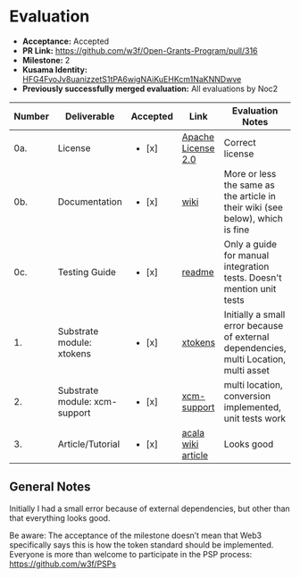 # Evaluation

* **Acceptance:** Accepted
* **PR Link:** https://github.com/w3f/Open-Grants-Program/pull/316
* **Milestone:** 2
* **Kusama Identity:** [HFG4FvoJv8uanizzetS1tPA6wigNAiKuEHKcm1NaKNNDwve](https://polkascan.io/pre/kusama/account/HFG4FvoJv8uanizzetS1tPA6wigNAiKuEHKcm1NaKNNDwve)
* **Previously successfully merged evaluation:** All evaluations by Noc2

| Number | Deliverable | Accepted | Link | Evaluation Notes |
| ------------- | ------------- | ------------- | ------------- |------------- |
| 0a. | License | <ul><li>[x] </li></ul> | [Apache License 2.0](https://github.com/open-web3-stack/open-runtime-module-library/blob/master/LICENSE) | Correct license  |
| 0b. | Documentation | <ul><li>[x] </li></ul> | [wiki](https://github.com/open-web3-stack/open-runtime-module-library/wiki/xtokens) | More or less the same as the article in their wiki (see below), which is fine |
| 0c. | Testing Guide | <ul><li>[x] </li></ul> | [readme](https://github.com/open-web3-stack/open-runtime-module-library/tree/master/xtokens) | Only a guide for manual integration tests. Doesn't mention unit tests |
| 1. | Substrate module: xtokens | <ul><li>[x] </li></ul> | [xtokens](https://github.com/open-web3-stack/open-runtime-module-library/tree/57af18a0a035c919e20eeed02bebba5dbd15114a/xtokens) | Initially a small error because of external dependencies, multi Location, multi asset |
| 2. | Substrate module: xcm-support | <ul><li>[x] </li></ul> | [xcm-support](https://github.com/open-web3-stack/open-runtime-module-library/tree/57af18a0a035c919e20eeed02bebba5dbd15114a/xcm-support) | multi location, conversion implemented, unit tests work |
| 3. | Article/Tutorial | <ul><li>[x] </li></ul> | [acala wiki article](https://wiki.acala.network/build/development-guide/composable-chains) | Looks good |


## General Notes

Initially I had a small error because of external dependencies, but other than that everything looks good. 

Be aware: The acceptance of the milestone doesn’t mean that Web3 specifically says this is how the token standard should be implemented. Everyone is more than welcome to participate in the PSP process: https://github.com/w3f/PSPs 

